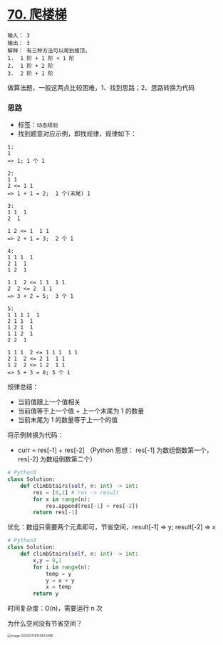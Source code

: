 # [70. 爬楼梯](https://leetcode-cn.com/problems/climbing-stairs/)

```
输入： 3
输出： 3
解释： 有三种方法可以爬到楼顶。
1.  1 阶 + 1 阶 + 1 阶
2.  1 阶 + 2 阶
3.  2 阶 + 1 阶
```

做算法题，一般这两点比较困难，1、找到思路；2、思路转换为代码

### 思路

- 标签：`动态规划`
- 找到题意对应示例，即找规律，规律如下：

```wiki
1:
1
=> 1; 1 个 1

2:
1 1 
2 <= 1 1
=> 1 + 1 = 2;  1 个(末尾) 1

3:
1 1  1
2  1

1 2 <= 1  1 1
=> 2 + 1 = 3;  2 个 1 

4: 
1 1 1  1
2 1  1
1 2  1

1 1  2 <= 1 1  1 1
2  2 <= 2  1 1
=> 3 + 2 = 5;  3 个 1  

5:
1 1 1 1  1
2 1 1  1
1 2 1  1
1 1 2  1
2 2  1

1 1 1  2 <= 1 1 1  1 1
2 1  2 <= 2 1  1 1
1 2  2 <= 1 2  1 1
=> 5 + 3 = 8; 5 个 1
```

规律总结：

- 当前值跟上一个值相关
- 当前值等于上一个值 + 上一个末尾为 1 的数量
- 当前末尾为 1 的数量等于上一个的值

将示例转换为代码：

- curr = res[-1] + res[-2] （Python 思想： res[-1] 为数组倒数第一个，res[-2] 为数组倒数第二个）

```python
# Python3 
class Solution:
    def climbStairs(self, n: int) -> int:
        res = [0,1] # res -> result
        for x in range(n):
            res.append(res[-1] + res[-2])
        return res[-1]
```

优化：数组只需要两个元素即可，节省空间，result[-1] => y; result[-2] => x

```python
# Python3 
class Solution:
    def climbStairs(self, n: int) -> int:
        x,y = 0,1
        for i in range(n):
            temp = y
            y = x + y
            x = temp
        return y
```

时间复杂度：O(n)，需要运行 n 次

为什么空间没有节省空间？

<img src="https://deppwang.oss-cn-beijing.aliyuncs.com/blog/2020-03-14-023831.png" alt="image-20200314103823486" style="zoom:50%;" />